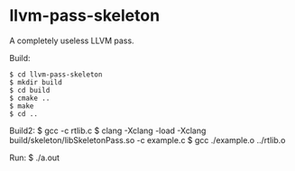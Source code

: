 # llvm-pass-skeleton

A completely useless LLVM pass.

Build:

    $ cd llvm-pass-skeleton
    $ mkdir build
    $ cd build
    $ cmake ..
    $ make
    $ cd ..

Build2:
    $ gcc -c rtlib.c 
    $ clang -Xclang -load -Xclang build/skeleton/libSkeletonPass.so -c example.c
    $ gcc ./example.o ../rtlib.o

Run:
    $ ./a.out
